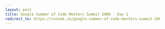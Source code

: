 ```yaml
---
layout: post
title: Google Summer of Code Mentors Summit 2008 - Day 1
redirect_to: https://rusnak.io/google-summer-of-code-mentors-summit-2008-day-1/
---
```

